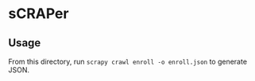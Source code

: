 # sCRAPer

## Usage

From this directory, run `scrapy crawl enroll -o enroll.json` to generate JSON.
